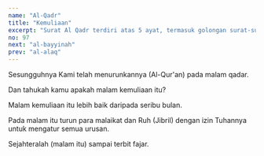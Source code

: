 ```yaml
---
name: "Al-Qadr"
title: "Kemuliaan"
excerpt: "Surat Al Qadr terdiri atas 5 ayat, termasuk golongan surat-surat Makkiyah, diturunkan sesudah surat 'Abasa. Surat ini dinamai Al Qadr (kemuliaan), diambil dari perkataan Al Qadr yang terdapat pada ayat pertama surat ini."
no: 97
next: "al-bayyinah"
prev: "al-alaq"
---
```


<span id='1' class='verse' title="QS Al-Qadr: 1">Sesungguhnya Kami telah menurunkannya (Al-Qur'an) pada malam qadar.</span>

<span id='2' class='verse' title="QS Al-Qadr: 2">Dan tahukah kamu apakah malam kemuliaan itu?</span>

<span id='3' class='verse' title="QS Al-Qadr: 3">Malam kemuliaan itu lebih baik daripada seribu bulan.</span>

<span id='4' class='verse' title="QS Al-Qadr: 4">Pada malam itu turun para malaikat dan Ruh (Jibril) dengan izin Tuhannya untuk mengatur semua urusan.</span>

<span id='5' class='verse' title="QS Al-Qadr: 5">Sejahteralah (malam itu) sampai terbit fajar.</span>
